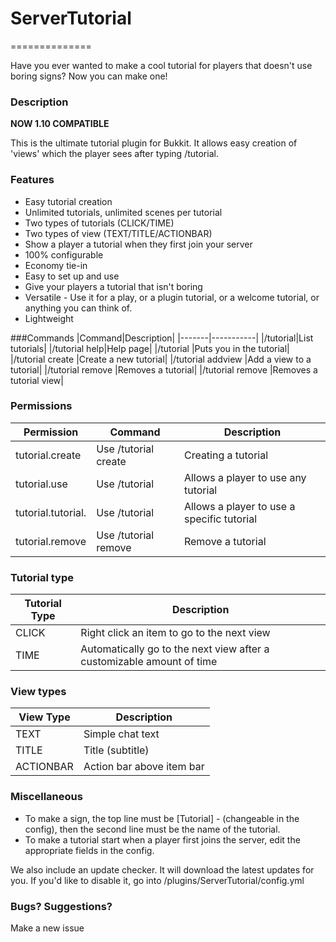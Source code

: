 # ServerTutorial
==============

Have you ever wanted to make a cool tutorial for players that doesn't use boring signs? Now you can make one!

### Description

**NOW 1.10 COMPATIBLE**

This is the ultimate tutorial plugin for Bukkit. It allows easy creation of 'views' which the player sees after typing /tutorial. 

### Features
* Easy tutorial creation
* Unlimited tutorials, unlimited scenes per tutorial
* Two types of tutorials (CLICK/TIME)
* Two types of view (TEXT/TITLE/ACTIONBAR)
* Show a player a tutorial when they first join your server
* 100% configurable
* Economy tie-in
* Easy to set up and use
* Give your players a tutorial that isn't boring
* Versatile - Use it for a play, or a plugin tutorial, or a welcome tutorial, or anything you can think of.
* Lightweight

###Commands
|Command|Description|
|-------|-----------|
|/tutorial|List tutorials|
|/tutorial help|Help page|
|/tutorial <name>|Puts you in the tutorial|
|/tutorial create <name>|Create a new tutorial|
|/tutorial addview <name>|Add a view to a tutorial|
|/tutorial remove <name>|Removes a tutorial|
|/tutorial remove <name> <view number>|Removes a tutorial view|

### Permissions
|Permission|Command|Description|
|----------|-------|-----------|
|tutorial.create|Use /tutorial create <name>| Creating a tutorial|
|tutorial.use|Use /tutorial <name>|Allows a player to use any tutorial|
|tutorial.tutorial.<name>|Use /tutorial <name>|Allows a player to use a specific tutorial| 
|tutorial.remove|Use /tutorial remove <name>|Remove a tutorial|

### Tutorial type
|Tutorial Type|Description|
|-------------|-----------|
|CLICK|Right click an item to go to the next view|
|TIME|Automatically go to the next view after a customizable amount of time|

### View types
|View Type|Description|
|---------|-----------|
|TEXT|Simple chat text|
|TITLE|Title (subtitle)|
|ACTIONBAR|Action bar above item bar|

### Miscellaneous
* To make a sign, the top line must be [Tutorial] - (changeable in the config), then the second line must be the name of the tutorial.
* To make a tutorial start when a player first joins the server, edit the appropriate fields in the config.

We also include an update checker. It will download the latest updates for you. If you'd like to disable it, go into /plugins/ServerTutorial/config.yml

### Bugs? Suggestions?
Make a new issue
